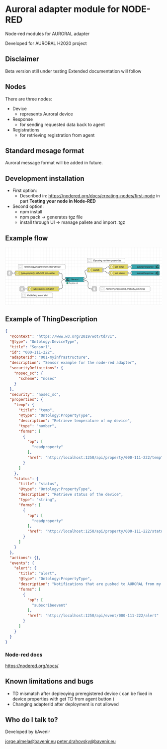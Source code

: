 # Auroral adapter module for NODE-RED #

Node-red modules for AURORAL adapter

Developed for AURORAL H2020 project

## Disclaimer

Beta version still under testing
Extended documentation will follow

## Nodes ## 
There are three nodes:
- Device 
   - represents Auroral device
- Response
   - for sending requested data back to agent
- Registrations
   - for retrieving registration from agent

## Standard mesage format ##
Auroral message format will be added in future.  

## Development installation ##
 - First option:
    - Described in: https://nodered.org/docs/creating-nodes/first-node in part **Testing your node in Node-RED**
 - Second option:
    - npm install
    - npm pack -> generates tgz file
    - install through UI -> manage pallete and import .tgz

## Example flow ##
![Example flow](resources/flow_caption.png?raw=true)

## Example of ThingDescription ##

``` JSON
{
  "@context": "https://www.w3.org/2019/wot/td/v1",
  "@type": "Ontology:DeviceType",
  "title": "Sensor1",
  "id": "000-111-222",
  "adapterId": "001-myinfrastructure",
  "description": "Sensor example for the node-red adapter",
  "securityDefinitions": {
    "nosec_sc": {
      "scheme": "nosec"
    }
  },
  "security": "nosec_sc",
  "properties": {
    "temp": {
      "title": "temp",
      "@type": "Ontology:PropertyType",
      "description": "Retrieve temperature of my device",
      "type": "number",
      "forms": [
        {
          "op": [
            "readproperty"
          ],
          "href": "http://localhost:1250/api/property/000-111-222/temp"
        }
      ]
    },
    "status": {
      "title": "status",
      "@type": "Ontology:PropertyType",
      "description": "Retrieve status of the device",
      "type": "string",
      "forms": [
        {
          "op": [
            "readproperty"
          ],
          "href": "http://localhost:1250/api/property/000-111-222/status"
        }
      ]
    }
  },
  "actions": {},
  "events": {
    "alert": {
      "title": "alert",
      "@type": "Ontology:PropertyType",
      "description": "Notifications that are pushed to AURORAL from my sensor",
      "forms": [
        {
          "op": [
            "subscribeevent"
          ],
          "href": "http://localhost:1250/api/event/000-111-222/alert"
        }
      ]
    }
  }
}
```

### Node-red docs ###
https://nodered.org/docs/

## Known limitations and bugs ##
- TD mismatch after depleoying preregistered device ( can be fixed in device properties with get TD from agent button )
- Changing adapterId after deployment is not allowed

## Who do I talk to? ##

Developed by bAvenir

jorge.almela@bavenir.eu
peter.drahovsky@bavenir.eu
